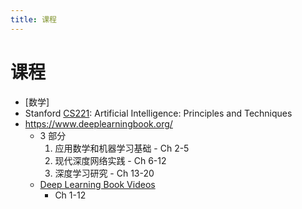 ```yaml
---
title: 课程
---
```


# 课程

- [数学]
- Stanford [CS221](./cs221/README.md): Artificial Intelligence: Principles and Techniques
- https://www.deeplearningbook.org/
  - 3 部分
    1. 应用数学和机器学习基础 - Ch 2-5
    2. 现代深度网络实践 - Ch 6-12
    3. 深度学习研究 - Ch 13-20
  - [Deep Learning Book Videos](https://www.youtube.com/playlist?list=PLbBjZEwyU7W1CDs3Vx_GOJ9b3EgYQB3GE)
    - Ch 1-12

